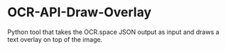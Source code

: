 # OCR-API-Draw-Overlay
Python tool that takes the OCR.space JSON output as input and draws a text overlay on top of the image. 
